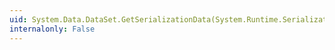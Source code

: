 ```yaml
---
uid: System.Data.DataSet.GetSerializationData(System.Runtime.Serialization.SerializationInfo,System.Runtime.Serialization.StreamingContext)
internalonly: False
---
```

